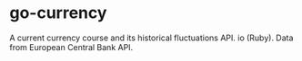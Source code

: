 # go-currency

A  current currency course and its historical fluctuations API. io (Ruby). Data from European Central Bank API.




